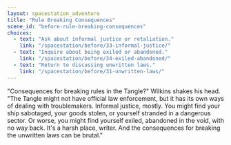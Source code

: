 ```yaml
---
layout: spacestation_adventure
title: "Rule Breaking Consequences"
scene_id: "before-rule-breaking-consequences"
choices:
  - text: "Ask about informal justice or retaliation."
    link: "/spacestation/before/33-informal-justice/"
  - text: "Inquire about being exiled or abandoned."
    link: "/spacestation/before/34-exiled-abandoned/"
  - text: "Return to discussing unwritten laws."
    link: "/spacestation/before/31-unwritten-laws/"
---
```


"Consequences for breaking rules in the Tangle?" Wilkins shakes his head. "The Tangle might not have official law enforcement, but it has its own ways of dealing with troublemakers. Informal justice, mostly. You might find your ship sabotaged, your goods stolen, or yourself stranded in a dangerous sector. Or worse, you might find yourself exiled, abandoned in the void, with no way back. It's a harsh place, writer. And the consequences for breaking the unwritten laws can be brutal."
